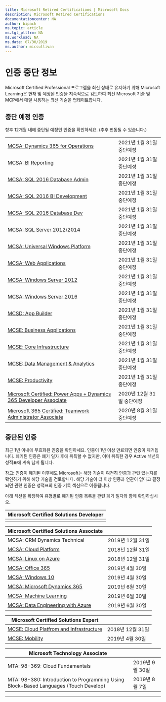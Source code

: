 ```yaml
---
title: Microsoft Retired Certifications | Microsoft Docs
description: Microsoft Retired Certifications
documentationcenter: NA
author: bipach
ms.topic: article
ms.tgt_pltfrm: NA
ms.workload: NA
ms.date: 07/30/2019
ms.author: micsullivan
---
```

# 인증 중단 정보

Microsoft Certified Professional 프로그램을 최신 상태로 유지하기 위해 Microsoft Learning은 현재 및 예정된 인증을 지속적으로 검토하여 최신 Microsoft 기술 및 MCP에서 매일 사용하는 최신 기술을 업데이트합니다.

## 중단 예정 인증

향후 12개월 내에 중단될 예정인 인증을 확인하세요. (추후 변동될 수 있습니다.)  

|                                             |                    |
| ---------------------------------------------------------------------------------- | ------------------ |
| [MCSA: Dynamics 365 for Operations](https://www.microsoft.com/learning/mcsa-microsoft-dynamics-365-for-operations.aspx) | 2021년 1월 31일 중단예정 |
| [MCSA: BI Reporting](https://www.microsoft.com/learning/mcsa-bi-reporting.aspx) | 2021년 1월 31일 중단예정 |
| [MCSA: SQL 2016 Database Admin](https://www.microsoft.com/learning/mcsa-sql2016-database-administration-certification.aspx) | 2021년 1월 31일 중단예정 |
| [MCSA: SQL 2016 BI Development](https://www.microsoft.com/learning/mcsa-sql2016-business-intelligence-certification.aspx) | 2021년 1월 31일 중단예정 |
| [MCSA: SQL 2016 Database Dev](https://www.microsoft.com/learning/mcsa-sql2016-database-development-certification.aspx) | 2021년 1월 31일 중단예정 |
| [MCSA: SQL Server 2012/2014](https://www.microsoft.com/learning/mcsa-sql-certification.aspx) | 2021년 1월 31일 중단예정 |
| [MCSA: Universal Windows Platform](https://www.microsoft.com/learning/mcsa-universal-windows-platform.aspx) | 2021년 1월 31일 중단예정 |
| [MCSA: Web Applications](https://www.microsoft.com/learning/mcsa-web-applications-certification.aspx) | 2021년 1월 31일 중단예정 |
| [MCSA: Windows Server 2012](https://www.microsoft.com/learning/mcsa-windows-server-certification.aspx) | 2021년 1월 31일 중단예정 |
| [MCSA: Windows Server 2016](https://www.microsoft.com/learning/mcsa-windows-server-2016-certification.aspx) | 2021년 1월 31일 중단예정 |
| [MCSD: App Builder](https://www.microsoft.com/learning/mcsd-app-builder-certification.aspx) | 2021년 1월 31일 중단예정 |
| [MCSE: Business Applications](https://www.microsoft.com/learning/mcse-business-applications.aspx) | 2021년 1월 31일 중단예정 |
| [MCSE: Core Infrastructure](https://www.microsoft.com/learning/mcse-core-infrastructure.aspx) | 2021년 1월 31일 중단예정 |
| [MCSE: Data Management & Analytics](https://www.microsoft.com/learning/mcse-data-management-analytics.aspx) | 2021년 1월 31일 중단예정 |
| [MCSE: Productivity](https://www.microsoft.com/learning/mcse-productivity-certification.aspx) | 2021년 1월 31일 중단예정 |
| [Microsoft Certified: Power Apps + Dynamics 365 Developer Associate](/learn/certifications/power-apps-and-d365-developer-associate) | 2020년 12월 31일 중단예정 |
| [Microsoft 365 Certified: Teamwork Administrator Associate](/learn/certifications/m365-teamwork-administrator) | 2020년 8월 31일 중단예정 |

## 중단된 인증

최근 1년 이내에 무효화된 인증을 확인하세요. 인증이 1년 이상 만료되면 인증이 제거됩니다. 폐기된 인증은 폐기 일자 후에 취득할 수 없지만, 이미 취득한 경우 Active 섹션의 성적표에 계속 남게 됩니다.

참고: 인증이 폐기된 이후에도 Microsoft는 해당 기술이 여전히 인증과 관련 있는지를 확인하기 위해 해당 기술을 검토합니다. 해당 기술이 더 이상 인증과 연관이 없다고 결정되면 관련 인증은 성적표의 인증 기록 섹션으로 이동됩니다.

아래 섹션을 확장하여 유형별로 폐기된 인증 목록을 관련 폐기 일자와 함께 확인하십시오.

| Microsoft Certified Solutions Developer                                            |
| ---------------------------------------------------------------------------------- |
|                                                                                    |

| Microsoft Certified Solutions Associate                                            |                    |
| ---------------------------------------------------------------------------------- | ------------------ |
| MCSA: CRM Dynamics Technical                                                                                          | 2019년 12월 31일  |
| [MCSA: Cloud Platform](https://www.microsoft.com/learning/mcsa-cloud-platform-certification.aspx)                     | 2018년 12월 31일  |
| [MCSA: Linux on Azure](https://www.microsoft.com/learning/mcsa-linux-azure-certification.aspx)                        | 2018년 12월 31일  |
| [MCSA: Office 365](https://www.microsoft.com/learning/mcsa-office365-certification.aspx)                              | 2019년 4월 30일     |
| [MCSA: Windows 10](https://www.microsoft.com/learning/mcsa-windows-10-certifications.aspx)                            | 2019년 4월 30일     |
| [MCSA: Microsoft Dynamics 365](https://www.microsoft.com/learning/mcsa-microsoft-dynamics-365.aspx)                   | 2019년 6월 30일      |
| [MCSA: Machine Learning](https://www.microsoft.com/learning/mcsa-machine-learning.aspx)                               | 2019년 6월 30일      |
| [MCSA: Data Engineering with Azure](https://www.microsoft.com/learning/mcsa-data-engineering-with-azure.aspx)         | 2019년 6월 30일      |

| Microsoft Certified Solutions Expert                                               |                    |
| ---------------------------------------------------------------------------------- | ------------------ |
| [MCSE: Cloud Platfrom and Infrastructure](https://www.microsoft.com/learning/mcse-cloud-platform-infrastructure.aspx) | 2018년 12월 31일 |
| [MCSE: Mobility](https://www.microsoft.com/learning/mcse-mobility-certification.aspx)                                 | 2019년 4월 30일     |

| Microsoft Technology Associate                                                     |                    |
| ---------------------------------------------------------------------------------- | ------------------ |
| MTA: 98-369: Cloud Fundamentals                                                                                             | 2019년 9월 30일 |
| MTA: 98-380: Introduction to Programming Using Block-Based Languages (Touch Develop)                                        | 2019년 8월 7일     |
___
